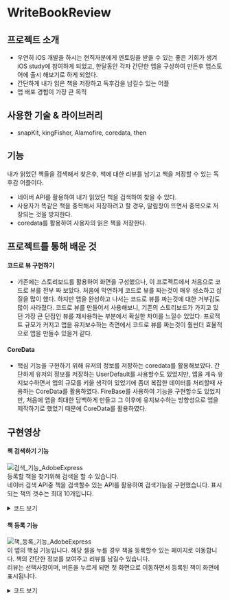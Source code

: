# WriteBookReview

## 프로젝트 소개
- 우연히 iOS 개발을 하시는 현직자분에게 멘토링을 받을 수 있는 좋은 기회가 생겨 iOS study에 참여하게 되었고, 한달동안 각자 간단한 앱을 구상하여 만든후 앱스토어에 출시 해보기로 하게 되었다.
- 간단하게 내가 읽은 책을 저장하고 독후감을 남길수 있는 어플
- 앱 배포 경험이 가장 큰 목적

## 사용한 기술 & 라이브러리
- snapKit, kingFisher, Alamofire, coredata, then
## 기능
내가 읽었던 책들을 검색해서 찾은후, 책에 대한 리뷰를 남기고 책을 저장할 수 있는 독후감 어플이다.
- 네이버 API를 활용하여 내가 읽었던 책을 검색하여 찾을 수 있다.
- 사용자가 똑같은 책을 중복해서 저장하려고 할 경우, 알림창이 뜨면서 중복으로 저장되는 것을 방지한다.
- coredata를 활용하여 사용자의 읽은 책을 저장한다.

## 프로젝트를 통해 배운 것

#### 코드로 뷰 구현하기
- 기존에는 스토리보드를 활용하여 화면을 구성했으나, 이 프로젝트에서 처음으로 코드로 뷰를 전부 짜 보았다. 처음에 막연하게 코드로 뷰를 짜는것이 매우 생소하고 삽질을 많이 했다. 하지만 앱을 완성하고 나서는 코드로 뷰를 짜는것에 대한 거부감도 많이 사라졌다. 코드로 뷰를 만들어서 사용해보니, 기존의 스토리보드가 가지고 있던 가장 큰 단점인 뷰를 재사용하는 부분에서 확실한 차이를 느낄수 있었다. 프로젝트 규모가 커지고 앱을 유지보수하는 측면에서 코드로 뷰를 짜는것이 훨씬더 효율적으로 앱을 만들수 있을거 같다.
#### CoreData  
- 핵심 기능을 구현하기 위해 유저의 정보를 저장하는 coredata를 활용해보았다. 간단하게 유저의 정보를 저장하는 UserDefault를 사용할수도 있었지만, 앱을 계속 유지보수하면서 앱의 규모를 키울 생각이 있었기에 좀더 복잡한 데이터를 처리할때 사용하는 CoreData를 활용하였다. FireBase를 사용하여 기능을 구현할수도 있었지만, 처음에 앱을 최대한 담백하게 만들고 그 이후에 유지보수하는 방향성으로 앱을 제작하기로 했었기 때문에 CoreData를 활용하였다.
## 구현영상

#### 책 검색하기 기능
![검색_기능_AdobeExpress](https://user-images.githubusercontent.com/89637673/185831850-08b44941-3621-4d4b-b62f-6b9d341546f8.gif)  
등록할 책을 찾기위해 검색을 할 수 있습니다.  
네이버 검색 API중 책을 검색할수 있는 API를 활용하여 검색기능을 구현했습니다. 표시되는 책의 갯수는 최대 10개입니다.  
<details>
<summary>코드 보기</summary>
<div markdown="1">

#### 네이버 책 검색 API에 get으로 호출하여 데이터를 불러오는 함수입니다.
```swift
func getUserSearchBookInformation(bookName: String, completion: @escaping (SearchResult) -> Void) {
        let baseUrl = "https://openapi.naver.com/v1/search/book.json?"
        
        let parameters: Parameters = [
            "query": "\(bookName)"]
        
        let headers: HTTPHeaders = [
            "X-Naver-Client-Id": "idf3GPoDPvKowI7HsO3q",
            "X-Naver-Client-Secret": "mcVtbh9DrT"]
        
        AF.request(
            baseUrl,
            method: .get,
            parameters: parameters,
            headers: headers)
        .responseDecodable(of: SearchResult.self) { result in
            switch result.result {
            case .success(let success):
                completion(success)
                print("검색 성공")
            case .failure(let error):
                print(error)
                print("검색 실패")
            }
        }
    }
```

#### 키보드가 올라오게 되면 키보드의 높이만큼 컨텐츠를 가리게 됩니다. NotificationCenter의 keyboardWillShowNotification, keyboardWillHideNotification을 이용하여 키보드가 올라오고 내려올때마다 view의 크기를 조절하였습니다. 
NotifiCationCenter AddObserver. 
        
```swift
NotificationCenter.default.addObserver(self, selector: #selector(searchInProgress), name: UIResponder.keyboardWillShowNotification, object: nil)
NotificationCenter.default.addObserver(self, selector: #selector(endSearch), name: UIResponder.keyboardWillHideNotification, object: nil)  
```

키보드가 올라가고 내려갈때마다 view의 크기 조절
        
```swift
@objc func searchInProgress(noti: Notification) {
        guard let userInfo = noti.userInfo else {return}
        guard let keyboardFrame = userInfo[UIResponder.keyboardFrameEndUserInfoKey] as? CGRect else {return}
        self.view.frame.size.height -= keyboardFrame.height
    }
    @objc func endSearch(noti: Notification) {
        guard let userInfo = noti.userInfo else {return}
        guard let keyboardFrame = userInfo[UIResponder.keyboardFrameEndUserInfoKey] as? CGRect else {return}
        self.view.frame.size.height += keyboardFrame.height
    }
```
        
</div>
</details>

#### 책 등록 기능
![책_등록_기능_AdobeExpress](https://user-images.githubusercontent.com/89637673/185832278-8ca7be0d-cd87-4e52-b8d4-a8ab2f7afeed.gif)  
이 앱의 핵심 기능입니다. 해당 셀을 누를 경우 책을 등록할수 있는 페이지로 이동합니다. 책의 간단한 정보를 보여주고 리뷰를 남길수 있습니다.  
리뷰는 선택사항이며, 버튼을 누르게 되면 첫 화면으로 이동하면서 등록된 책이 화면에 표시됩니다.  

<details>
<summary>코드 보기</summary>
<div markdown="1">       

버튼을 누를경우 resignResponder()함수를 통해 키보드를 내리고, CoreData의 미리 만들어둔 entity에 접근하여 setValue를 통해 값을 저장합니다.  
filter함수를 통해 미리 저장되어있는 coreData의 데이터들과 현재 등록하는 책의 이름을 비교하여, 똑같은 책이름이 있을 경우 중복 등록을 방지합니다.
```swift
@objc func addBookButtonTapped() {
        
        self.review.resignFirstResponder()
        let appDelegate = UIApplication.shared.delegate as! AppDelegate
        let context = appDelegate.persistentContainer.viewContext
        do {
            let contact = try context.fetch(Book.fetchRequest()) as! [Book]
            let overlap = contact.filter { book in
                book.bookName?.description == self.bookName.text?.description
            }
            if overlap.count == 0 {
                let entity = NSEntityDescription.entity(forEntityName: "Book", in: context)
                if let entity = entity {
                    let book = NSManagedObject(entity: entity, insertInto: context)
                    book.setValue(bookName.text?.description, forKey: "bookName")
                    book.setValue(bookImageStrValue, forKey: "bookImage")
                    book.setValue(review.text, forKey: "bookReview")
                }
                do {
                    try context.save()
                } catch {
                    print(error.localizedDescription)
                }
                guard let presentingViewController = self.presentingViewController as? UINavigationController else {return}
                dismiss(animated: true) {
                    print(presentingViewController)
                    presentingViewController.popToRootViewController(animated: true)
                }
            } else {
                print("이미 등록한 책입니다.")
                let sheet = UIAlertController(title: "알림", message: "이미 등록한 책입니다.", preferredStyle: .alert)
                sheet.addAction(UIAlertAction(title: "확인", style: .default, handler: { _ in
                    self.dismiss(animated: true)
                
                }))
                present(sheet, animated: true)
            }
        } catch {
            print(error.localizedDescription)
        }
        
        
    }
```

![책_등록_중복_방지_AdobeExpress](https://user-images.githubusercontent.com/89637673/185832559-e82fbd00-dce1-4fc5-8315-fd0c4223359a.gif)  

</div>
</details>
